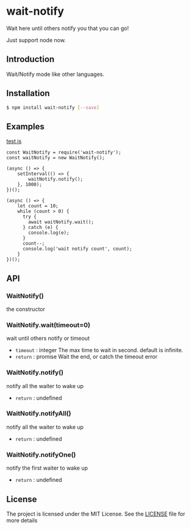 # wait-notify
Wait here until others notify you that you can go!

Just support node now.

## Introduction
Wait/Notify mode like other languages.

## Installation

```sh
$ npm install wait-notify [--save]
```

## Examples
[test.js](https://github.com/machenjie/wait-notify/blob/master/test/index.js)
```
const WaitNotify = require('wait-notify');
const waitNotify = new WaitNotify();

(async () => {
    setInterval(() => {
        waitNotify.notify();
    }, 1000);
})();

(async () => {
    let count = 10;
    while (count > 0) {
      try {
        await waitNotify.wait();
      } catch (e) {
        console.log(e);
      }
      count--;
      console.log('wait notify count', count);
    }
})();
```
## API

### WaitNotify()
the constructor

### WaitNotify.wait(timeout=0)
wait until others notify or timeout
- `timeout` :  integer The max time to wait in second. default is infinite.
- `return` : promise Wait the end, or catch the timeout error

### WaitNotify.notify()
notify all the waiter to wake up
- `return` : undefined

### WaitNotify.notifyAll()
notify all the waiter to wake up
- `return` : undefined

### WaitNotify.notifyOne()
notify the first waiter to wake up
- `return` : undefined

## License

The project is licensed under the MIT License. See the [LICENSE](https://github.com/machenjie/wait-notify/blob/master/LICENSE) file for more details
